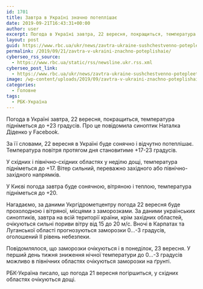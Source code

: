 ```yaml
---
id: 1701
title: Завтра в Україні значно потеплішає
date: 2019-09-21T16:43:31+00:00
author: user
excerpt: Погода в Україні завтра, 22 вересня, покращиться, температура підніметься до +23 градусів. Про це повідомила синоптик Наталка Діденко у Facebook. За...
layout: post
guid: https://www.rbc.ua/ukr/news/zavtra-ukraine-sushchestvenno-potepleet-1569083165.html
permalink: /2019/09/21/zavtra-v-ukraini-znachno-poteplishaie/
cyberseo_rss_source:
  - https://www.rbc.ua/static/rss/newsline.ukr.rss.xml
cyberseo_post_link:
  - https://www.rbc.ua/ukr/news/zavtra-ukraine-sushchestvenno-potepleet-1569083165.html
image: /wp-content/uploads/2019/09/zavtra-v-ukraini-znachno-poteplishaie.jpg
categories:
  - Головне
tags:
  - РБК-Україна
---
```

Погода в Україні завтра, 22 вересня, покращиться, температура підніметься до +23 градусів. Про це повідомила синоптик Наталка Діденко у Facebook.

За її словами, 22 вересня в Україні буде сонячно і відчутно потеплішає. Температура повітря протягом дня становитиме +17-23 градусів.

У східних і північно-східних областях у неділю дощі, температура підніметься до +17. Вітер сильний, переважно західного або північно-західного напрямків.

У Києві погода завтра буде сонячною, вітряною і теплою, температура підніметься до +20.

Нагадаємо, за даними Укргідрометцентру погода 22 вересня буде прохолодною і вітряної, місцями з заморозками. За даними українських синоптиків, завтра на всій території країни, крім західних областей, очікуються сильні пориви вітру від 15 до 20 м/с. Вночі в Карпатах та Луганської області прогнозуються заморозки 0&#8230;-3 градусів, оголошений II рівень небезпеки.

Повідомлялося, що заморозки очікуються і в понеділок, 23 вересня. У перший день тижня зниження нічної температури до 0&#8230;-3 градусів можливо в північних областях очікуються заморозки на ґрунті.

РБК-Україна писало, що погода 21 вересня погіршиться, у східних областях очікуються дощі.